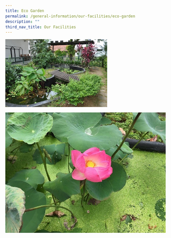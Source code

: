 ```yaml
---
title: Eco Garden
permalink: /general-information/our-facilities/eco-garden
description: ""
third_nav_title: Our Facilities
---
```


![Eco-Garden](/images/Eco-Garden1.jpg)

![Eco-Garden](/images/Eco-Garden2.jpg)